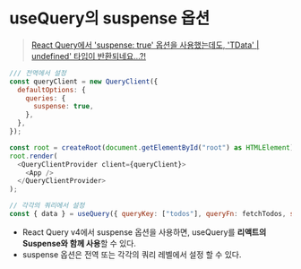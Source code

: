 # useQuery의 suspense 옵션
> [React Query에서 'suspense: true' 옵션을 사용했는데도, 'TData' | undefined' 타입이 반환되네요...?!](https://velog.io/@wusi-hub/React-Query%EC%97%90%EC%84%9C-suspense-true-%EC%98%B5%EC%85%98%EC%9D%84-%EC%82%AC%EC%9A%A9%ED%96%88%EB%8A%94%EB%8D%B0%EB%8F%84-TData-undefined-%ED%83%80%EC%9E%85%EC%9D%B4-%EB%B0%98%ED%99%98%EB%90%98%EB%84%A4%EC%9A%94)
```javascript
/// 전역에서 설정
const queryClient = new QueryClient({
  defaultOptions: {
    queries: {
      suspense: true,
    },
  },
});

const root = createRoot(document.getElementById("root") as HTMLElement);
root.render(
  <QueryClientProvider client={queryClient}>
    <App />
  </QueryClientProvider>
);

// 각각의 쿼리에서 설정
const { data } = useQuery({ queryKey: ["todos"], queryFn: fetchTodos, suspense: true });
```
- React Query v4에서 suspense 옵션을 사용하면, useQuery를 **리액트의 Suspense와 함께 사용**할 수 있다.
- suspense 옵션은 전역 또는 각각의 쿼리 레벨에서 설정 할 수 있다.
